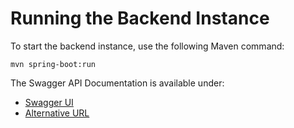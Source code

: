 # Running the Backend Instance

To start the backend instance, use the following Maven command:

``mvn spring-boot:run``

The Swagger API Documentation is available under:

- [Swagger UI](http://localhost:8080/swagger-ui/index.html#/)
- [Alternative URL](http://localhost:8080/swagger-ui)